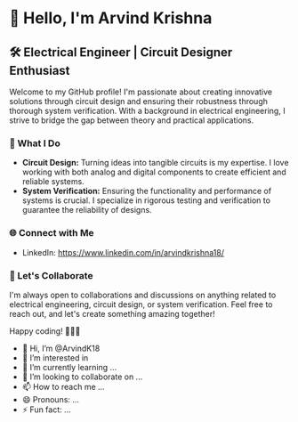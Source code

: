 # 👋 Hello, I'm Arvind Krishna

## 🛠️ Electrical Engineer | Circuit Designer Enthusiast

Welcome to my GitHub profile! 
I'm passionate about creating innovative solutions through circuit design and ensuring their robustness through thorough system verification. 
With a background in electrical engineering, I strive to bridge the gap between theory and practical applications.

### 🔧 What I Do
- **Circuit Design:** Turning ideas into tangible circuits is my expertise. I love working with both analog and digital components to create efficient and reliable systems.
- **System Verification:** Ensuring the functionality and performance of systems is crucial. I specialize in rigorous testing and verification to guarantee the reliability of designs.

### 🌐 Connect with Me
- LinkedIn: https://www.linkedin.com/in/arvindkrishna18/


### 🚀 Let's Collaborate
I'm always open to collaborations and discussions on anything related to electrical engineering, circuit design, or system verification. Feel free to reach out, and let's create something amazing together!

Happy coding! 👩‍💻🔧


- 👋 Hi, I’m @ArvindK18
- 👀 I’m interested in
- 🌱 I’m currently learning ...
- 💞️ I’m looking to collaborate on ...
- 📫 How to reach me ...
- 😄 Pronouns: ...
- ⚡ Fun fact: ...

<!---
ArvindK18/ArvindK18 is a ✨ special ✨ repository because its `README.md` (this file) appears on your GitHub profile.
You can click the Preview link to take a look at your changes.
--->
